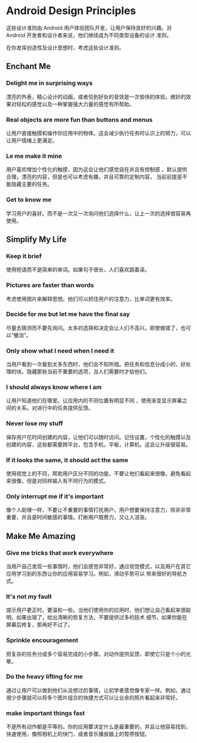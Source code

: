 # Android Design Principles
这些设计准则由 Android 用户体验团队开发，让用户保持良好的兴趣。对 Android 开发者和设计者来说，他们继续成为不同类型设备的设计
准则。

在你发挥创造性及设计思想时，考虑这些设计准则。

## Enchant Me
### Delight me in surprising ways
漂亮的外表，精心设计的动画，或者恰到好处的音效是一次愉快的体验。微妙的效果对轻松的感觉以及一种掌握强大力量的感觉有所帮助。

### Real objects are more fun than buttons and menus
让用户直接触摸和操作你应用中的物体。这会减少执行任务时认识上的努力，可以让用户情绪上更满足。

### Le me make it mine
用户喜欢增加个性化的触摸，因为这会让他们感觉自在并且有控制感 。默认提供合理，漂亮的内容，但是也可以考虑有趣，并且可靠的定制内容，
当前前提是不能隐藏主要的任务。

### Get to know me
学习用户的喜好。而不是一次又一次询问他们选择什么，让上一次的选择很容易再使用。

## Simplify My Life
### Keep it brief
使用短语而不是简单的单词。如果句子很长，人们喜欢跳着读。

### Pictures are faster than words
考虑使用图片来解释思想。他们可以抓住用户的注意力，比单词更有效率。

### Decide for me but let me have the final say
尽量去猜测而不要先询问。太多的选择和决定会让人们不高兴。即使做错了，也可以“撤消”。

### Only show what I need when I need it
当用户看到一次看到太多东西时，他们会不知所措。把任务和信息分成小的，好处理的块。隐藏那些当前不重要的选项，当人们需要时才给他们。

### I should always know where I am
让用户知道他们在哪里。让应用内的不同位置有明显不同 ，使用渐变显示屏幕之间的关系。对进行中的任务提供反馈。

### Never lose my stuff
保存用户花时间创建的内容，让他们可以随时访问。记住设置，个性化的触摸以及创建的内容，这些都需要跨平台，包含手机，平板，计算机。这会让升级很容易。

### If it looks the same, it should act the same
使用视觉上的不同，帮助用户区分不同的功能，不要让他们看起来很像。避免看起来很像，但是对同样输入有不同行为的模式。

### Only interrupt me if it's important
像个人助理一样，不要让不重要的事情打扰用户。用户想要保持注意力，除非非常重要，并且是时间敏感的事情。打断用户既费力，又让人沮丧。

## Make Me Amazing
### Give me tricks that work everywhere
当用户自己发现一些事情时，他们会感觉非常好。通过视觉模式，以及用户在其它应用学习到的东西让你的应用容易学习。例如，滑动手势可以
带来很好的导航方式。

### It's not my fault
提示用户更正时，要温和一些。当他们使用你的应用时，他们想让自己看起来很聪明。如果出错了，给出清晰的恢复方法，不要提供过多的技术
细节。如果你能在屏幕后修复，那再好不过了。

### Sprinkle encouragement
把复杂的任务分成多个容易完成的小步骤。对动作提供反馈，即使它只是个小的光晕。

### Do the heavy lifting for me
通过让用户可以做到他们从没想过的事情，让初学者感觉像专家一样。例如，通过很少步骤就可以将多个图片组合的快捷方式可以让业余的照片看起来非常好。

### make important things fast
不是所有动作都是平等的。你的应用要决定什么是最重要的，并且让他容易找到，快速使用，像照相机上的快门，或者音乐播放器上的暂停按钮。
